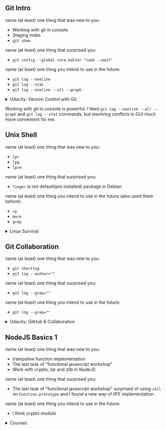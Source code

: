 ## Git Intro

name (at least) one thing that was new to you:
- Working with git in console
- Staging Index
- `git show`

name (at least) one thing that surprised you:
- `git config --global core.editor "code --wait"`

name (at least) one thing you intend to use in the future:
- `git log --oneline`
- `git log --stat`
- `git log --oneline --all --graph`

<details>
  <summary>Udacity: Version Control with Git</summary>

  ![git course completed](task_git_intro/completed.png)
</details>

Working with git in console is powerful. I liked `git log --oneline --all --graph` and `git log --stat` commands, but resolving conflicts in GUI much more convenient for me.

## Unix Shell
name (at least) one thing that was new to you:
- `lpr`
- `lpq`
- `lprm`

name (at least) one thing that surprised you:
- `finger` is not default(pre installed) package in Debian

name (at least) one thing you intend to use in the future (also used them before):
- `cp`
- `more`
- `grep`

<details>
  <summary>Linux Survival</summary>

  ![linux survival completed 1](task_unix_shell/completed_1.png)
  ![linux survival completed 2](task_unix_shell/completed_2.png)
  ![linux survival completed 3](task_unix_shell/completed_3.png)
  ![linux survival completed 4](task_unix_shell/completed_4.png)
</details>

## Git Collaboration

name (at least) one thing that was new to you:
- `git shortlog`
- `git log --author=""`

name (at least) one thing that surprised you:
- `git log --grep=""`

name (at least) one thing you intend to use in the future:
- `git log --grep=""`

<details>
  <summary>Udacity: GitHub & Collaboration</summary>

  ![git course completed](task_git_collaboration/completed.png)
</details>

## NodeJS Basics 1

name (at least) one thing that was new to you:
- trampoline function implementation
- The last task of "functional javascript workshop"
- Work with crypto, tar and zlib in NodeJS

name (at least) one thing that surprised you:
- The last task of "functional javascript workshop" surprised of using `call` on `Function.prototype` and I found a new way of IIFE implementation.

name (at least) one thing you intend to use in the future:
- I think crypto module


<details>
  <summary>Courses</summary>

  ![learn you node completed](node_basic_1/learnyounode.png)

  ![functional javascript workshop completed](node_basic_1/functional-javascript-workshop.png)

  ![stream adventure completed](node_basic_1/stream-adventure.png)
</details>
